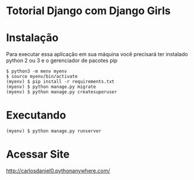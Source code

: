 # Totorial Django com Django Girls

# Instalação
Para executar essa aplicação em sua máquina você precisará ter instalado python 2 ou 3 e o gerenciador de pacotes pip
```
$ python3 -m menv myenv
$ source myenv/bin/activate
(myenv) $ pip install -r requirements.txt
(myenv) $ python manage.py migrate
(myenv) $ python manage.py createsuperuser
``` 

# Executando
```
(myenv) $ python manage.py runserver
```

# Acessar Site
http://carlosdaniel0.pythonanywhere.com/
